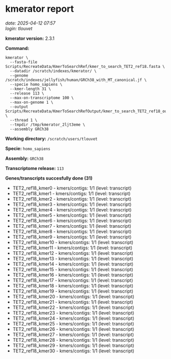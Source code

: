 # kmerator report
*date: 2025-04-12 07:57*  
*login: tlouvet*

**kmerator version:** 2.3.1

**Command:**

```
kmerator \
  --fasta-file Scripts/RecreateData/KmerToSearchRef/kmer_to_search_TET2_ref18.fasta \
  --datadir /scratch/indexes/kmerator/ \
  --genome /scratch/indexes/jellyfish/human/GRCh38_with_MT_canonical.jf \
  --specie homo_sapiens \
  --kmer-length 31 \
  --release 113 \
  --max-on-transcriptome 100 \
  --max-on-genome 1 \
  --output Scripts/RecreateData/KmerToSearchRefOutput/kmer_to_search_TET2_ref18_output \
  --thread 1 \
  --tmpdir /tmp/kmerator_2ljt3eme \
  --assembly GRCh38
```

**Working directory:** `/scratch/users/tlouvet`

**Specie:** `homo_sapiens`

**Assembly:** `GRCh38`

**Transcriptome release:** `113`

**Genes/transcripts succesfully done (31)**

- TET2_ref18_kmer0 - kmers/contigs: 1/1 (level: transcript)
- TET2_ref18_kmer1 - kmers/contigs: 1/1 (level: transcript)
- TET2_ref18_kmer2 - kmers/contigs: 1/1 (level: transcript)
- TET2_ref18_kmer3 - kmers/contigs: 1/1 (level: transcript)
- TET2_ref18_kmer4 - kmers/contigs: 1/1 (level: transcript)
- TET2_ref18_kmer5 - kmers/contigs: 1/1 (level: transcript)
- TET2_ref18_kmer6 - kmers/contigs: 1/1 (level: transcript)
- TET2_ref18_kmer7 - kmers/contigs: 1/1 (level: transcript)
- TET2_ref18_kmer8 - kmers/contigs: 1/1 (level: transcript)
- TET2_ref18_kmer9 - kmers/contigs: 1/1 (level: transcript)
- TET2_ref18_kmer10 - kmers/contigs: 1/1 (level: transcript)
- TET2_ref18_kmer11 - kmers/contigs: 1/1 (level: transcript)
- TET2_ref18_kmer12 - kmers/contigs: 1/1 (level: transcript)
- TET2_ref18_kmer13 - kmers/contigs: 1/1 (level: transcript)
- TET2_ref18_kmer14 - kmers/contigs: 1/1 (level: transcript)
- TET2_ref18_kmer15 - kmers/contigs: 1/1 (level: transcript)
- TET2_ref18_kmer16 - kmers/contigs: 1/1 (level: transcript)
- TET2_ref18_kmer17 - kmers/contigs: 1/1 (level: transcript)
- TET2_ref18_kmer18 - kmers/contigs: 1/1 (level: transcript)
- TET2_ref18_kmer19 - kmers/contigs: 1/1 (level: transcript)
- TET2_ref18_kmer20 - kmers/contigs: 1/1 (level: transcript)
- TET2_ref18_kmer21 - kmers/contigs: 1/1 (level: transcript)
- TET2_ref18_kmer22 - kmers/contigs: 1/1 (level: transcript)
- TET2_ref18_kmer23 - kmers/contigs: 1/1 (level: transcript)
- TET2_ref18_kmer24 - kmers/contigs: 1/1 (level: transcript)
- TET2_ref18_kmer25 - kmers/contigs: 1/1 (level: transcript)
- TET2_ref18_kmer26 - kmers/contigs: 1/1 (level: transcript)
- TET2_ref18_kmer27 - kmers/contigs: 1/1 (level: transcript)
- TET2_ref18_kmer28 - kmers/contigs: 1/1 (level: transcript)
- TET2_ref18_kmer29 - kmers/contigs: 1/1 (level: transcript)
- TET2_ref18_kmer30 - kmers/contigs: 1/1 (level: transcript)
